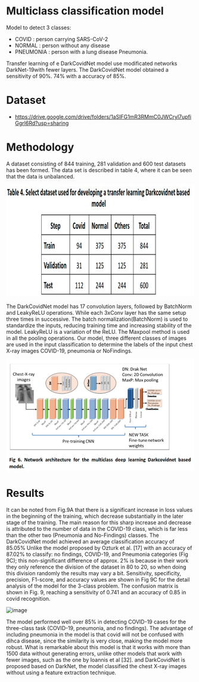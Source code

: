 # Multiclass classification model 


Model to detect 3 classes:

- COVID : person carrying SARS-CoV-2
- NORMAL : person without any disease
- PNEUMONIA : person with a lung disease Pneumonia.

Transfer learning of e DarkCovidNet model use modificated networks DarkNet-19with fewer layers. The DarkCovidNet model obtained a sensitivity of 90%.
74% with a accuracy of 85%.



# Dataset
  - https://drive.google.com/drive/folders/1aSIFG1mR3RMmC0JWCryl7upfiGgrl6Rd?usp=sharing

 

# Methodology

 A dataset consisting of 844 training, 281 validation and 600 test datasets has been formed. The data set is described in table 4, where it can be seen that the data is unbalanced.

<p align="center">
    <img src="RESOURCES/images/dataset-leonela.jpeg"
     width="800" height="300"/>
</p>

The DarkCovidNet  model has 17 convolution layers, followed by BatchNorm and LeakyReLU operations. While each 3xConv layer has the same setup three times in successive. The batch normalization(BatchNorm) is used to standardize the inputs, reducing training time and increasing stability of the model. LeakyReLU is a variation of the ReLU. The Maxpool method is used in all the pooling operations. Our model, three different classes of images are used in the input classification to determine the labels of the input chest X-ray images COVID-19, pneumonia or NoFindings.

<p align="center">
    <img src="RESOURCES/images/leonela-model.jpeg" 
     width="800" height="300"/>
</p>


# Results

It can be noted from Fig.9A that there is a significant increase in loss values in the beginning of the training, which decrease substantially in the later stage of the training. The main reason for this sharp increase and decrease is attributed to the number of data in the COVID-19 class, which is far less than the other two (Pneumonia and No-Findings) classes. The DarkCovidNet model achieved an average classification accuracy of 85.05% Unlike the model proposed by Ozturk et al. [17] with an accuracy of 87.02% to classify: no findings, COVID-19, and Pneumonia categories (Fig 9C); this non-significant difference of approx. 2% is because in their work they only reference the division of the dataset in 80 to 20, so when doing this division randomly the results may vary a bit. Sensitivity, specificity, precision, F1-score, and accuracy values are shown in Fig 9C for the detail analysis of the model for the 3-class problem. The confusion matrix is shown in Fig. 9, reaching a sensitivity of 0.741 and an accuracy of 0.85 in covid recognition. 

![image](https://user-images.githubusercontent.com/42699888/131239288-8b40e1d2-2fd4-46a6-8976-c83ad7728185.png)

The model performed well over 85% in detecting COVID-19 cases for the three-class task (COVID-19, pneumonia, and no findings). The advantage of including pneumonia in the model is that covid will not be confused with dihca disease, since the similarity is very close, making the model more robust. What is remarkable about this model is that it works with more than 1500 data without generating errors, unlike other models that work with fewer images, such as the one by Ioannis et al [32]. and DarkCovidNet is proposed based on DarkNet, the model classified the chest X-ray images without using a feature extraction technique.
